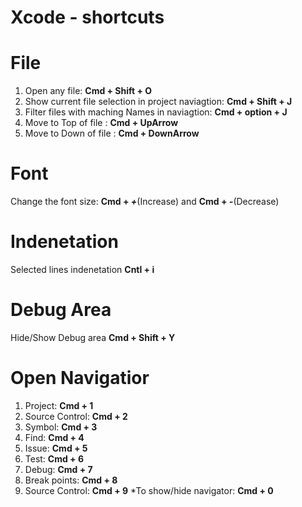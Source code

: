 # Xcode - shortcuts

# File
1. Open any file: **Cmd + Shift + O**
2. Show current file selection in project naviagtion: **Cmd + Shift + J**
3. Filter files with maching Names in naviagtion: **Cmd + option + J**
4. Move to Top of file : **Cmd + UpArrow**
5. Move to Down of file : **Cmd + DownArrow**

# Font
Change the font size: **Cmd + _+_**(Increase)  and **Cmd + _-_**(Decrease)

# Indenetation
Selected  lines indenetation **Cntl + i**

# Debug Area
Hide/Show Debug area **Cmd + Shift + Y**

# Open Navigatior
1. Project: **Cmd + 1**
2. Source Control: **Cmd + 2**
3. Symbol: **Cmd + 3**
4. Find: **Cmd + 4**
5. Issue: **Cmd + 5**
6. Test: **Cmd + 6**
7. Debug: **Cmd + 7**
8. Break points: **Cmd + 8**
9. Source Control: **Cmd + 9**
*To show/hide navigator: **Cmd + 0**
